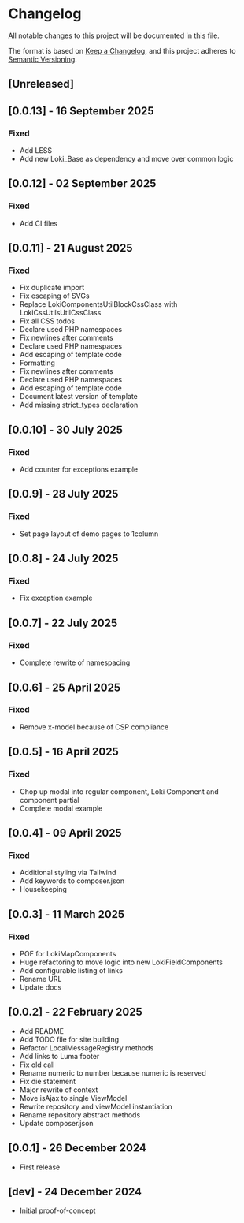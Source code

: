 # Changelog
All notable changes to this project will be documented in this file.

The format is based on [Keep a Changelog](https://keepachangelog.com/en/1.0.0/),
and this project adheres to [Semantic Versioning](https://semver.org/spec/v2.0.0.html).

## [Unreleased]

## [0.0.13] - 16 September 2025
### Fixed
- Add LESS
- Add new Loki_Base as dependency and move over common logic

## [0.0.12] - 02 September 2025
### Fixed
- Add CI files

## [0.0.11] - 21 August 2025
### Fixed
- Fix duplicate import
- Fix escaping of SVGs
- Replace LokiComponentsUtilBlockCssClass with LokiCssUtilsUtilCssClass
- Fix all CSS todos
- Declare used PHP namespaces
- Fix newlines after comments
- Declare used PHP namespaces
- Add escaping of template code
- Formatting
- Fix newlines after comments
- Declare used PHP namespaces
- Add escaping of template code
- Document latest version of template
- Add missing strict_types declaration

## [0.0.10] - 30 July 2025
### Fixed
- Add counter for exceptions example

## [0.0.9] - 28 July 2025
### Fixed
- Set page layout of demo pages to 1column

## [0.0.8] - 24 July 2025
### Fixed
- Fix exception example

## [0.0.7] - 22 July 2025
### Fixed
- Complete rewrite of namespacing

## [0.0.6] - 25 April 2025
### Fixed
- Remove x-model because of CSP compliance

## [0.0.5] - 16 April 2025
### Fixed
- Chop up modal into regular component, Loki Component and component partial
- Complete modal example

## [0.0.4] - 09 April 2025
### Fixed
- Additional styling via Tailwind
- Add keywords to composer.json
- Housekeeping

## [0.0.3] - 11 March 2025
### Fixed
- POF for LokiMapComponents
- Huge refactoring to move logic into new LokiFieldComponents
- Add configurable listing of links
- Rename URL
- Update docs

## [0.0.2] - 22 February 2025
- Add README
- Add TODO file for site building
- Refactor LocalMessageRegistry methods
- Add links to Luma footer
- Fix old call
- Rename numeric to number because numeric is reserved
- Fix die statement
- Major rewrite of context
- Move isAjax to single ViewModel
- Rewrite repository and viewModel instantiation
- Rename repository abstract methods
- Update composer.json

## [0.0.1] - 26 December 2024
- First release

## [dev] - 24 December 2024
- Initial proof-of-concept
